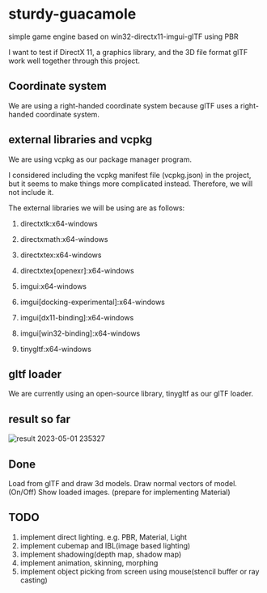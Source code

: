 # sturdy-guacamole
simple game engine based on win32-directx11-imgui-glTF using PBR

I want to test if DirectX 11, a graphics library, and the 3D file format glTF work well together through this project.

## Coordinate system
We are using a right-handed coordinate system because glTF uses a right-handed coordinate system.

## external libraries and vcpkg
We are using vcpkg as our package manager program.

I considered including the vcpkg manifest file (vcpkg.json) in the project, but it seems to make things more complicated instead. 
Therefore, we will not include it.

The external libraries we will be using are as follows:
1. directxtk:x64-windows
1. directxmath:x64-windows

1. directxtex:x64-windows
1. directxtex[openexr]:x64-windows

1. imgui:x64-windows
1. imgui[docking-experimental]:x64-windows
1. imgui[dx11-binding]:x64-windows
1. imgui[win32-binding]:x64-windows

1. tinygltf:x64-windows

## gltf loader
We are currently using an open-source library, tinygltf as our glTF loader.

## result so far
![result 2023-05-01 235327](https://user-images.githubusercontent.com/61501369/235472225-abb0e895-c29f-4081-b4fe-7347d73c637b.png)

## Done
Load from glTF and draw 3d models.
Draw normal vectors of model. (On/Off)
Show loaded images. (prepare for implementing Material)

## TODO
1. implement direct lighting. e.g. PBR, Material, Light
1. implement cubemap and IBL(image based lighting)
1. implement shadowing(depth map, shadow map)
1. implement animation, skinning, morphing
1. implement object picking from screen using mouse(stencil buffer or ray casting)

